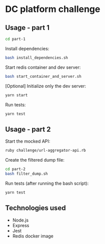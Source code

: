# DC platform challenge

## Usage - part 1

```bash
cd part-1
```

Install dependencies:

```bash
bash install_dependencies.sh
```

Start redis container and dev server:

```bash
bash start_container_and_server.sh
```

[Optional] Initialize only the dev server:

```bash
yarn start
```

Run tests:

```bash
yarn test
```

## Usage - part 2

Start the mocked API:

```bash
ruby challenge/url-aggregator-api.rb
```

Create the filtered dump file:

```bash
cd part-2
bash filter_dump.sh
```

Run tests (after running the bash script):

```bash
yarn test
```

## Technologies used

- Node.js
- Express
- Jest
- Redis docker image
